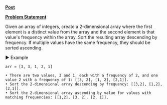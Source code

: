 **[Post](https://www.linkedin.com/posts/nikhil-salvi_codinground-interview-recruitment-activity-7233844850045952000-FmPP?utm_source=share&utm_medium=member_desktop)**

**[Problem Statement](https://github.com/NikhilSalv/Interview_Coding_Rounds/blob/main/AWS_Q1.py)**

Given an array of integers, create a 2-dimensional array where the first element is a distinct value from the array and the second element is that value's frequency within the array. Sort the resulting array descending by frequency. If multiple values have the same frequency, they should be sorted ascending.

▶ Example

```
arr = [3, 3, 1, 2, 1]

• There are two values, 3 and 1, each with a frequency of 2, and one value 2 with a frequency of 1: [[3, 2], [1, 2], [2,1]].
• Sort the 2-dimensional array descending by frequency: [[3,2], [1,2],[2,1]].
• Sort the 2-dimensional array ascending by value for values with matching frequencies: [[1,2], [3, 2], [2, 1]].
```